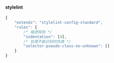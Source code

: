 #### stylelint

```javascript
{
    "extends": "stylelint-config-standard",
    "rules": {
        /* 缩进规则 */
        "indentation": [4],
        /* 处理不能识别的伪类 */
        "selector-pseudo-class-no-unknown": []
    }
}
```
